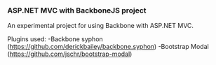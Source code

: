 ### ASP.NET MVC with BackboneJS project

An experimental project for using Backbone with ASP.NET MVC.

Plugins used:
-Backbone syphon (https://github.com/derickbailey/backbone.syphon)
-Bootstrap Modal (https://github.com/jschr/bootstrap-modal)
